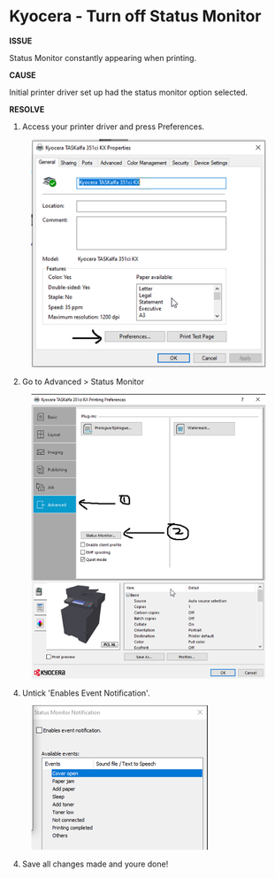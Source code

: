 # Kyocera - Turn off Status Monitor

**ISSUE**

Status Monitor constantly appearing when printing.&#x20;



**CAUSE**

Initial printer driver set up had the status monitor option selected.



**RESOLVE**

1. Access your printer driver and press Preferences.

<figure><img src="../../.gitbook/assets/ScreenConnect.WindowsClient_Xoss3AyIZR.png" alt=""><figcaption></figcaption></figure>

2. Go to Advanced > Status Monitor

<figure><img src="../../.gitbook/assets/ScreenConnect.WindowsClient_3Y3v5xjjjs.png" alt=""><figcaption></figcaption></figure>

4. Untick 'Enables Event Notification'.

<figure><img src="../../.gitbook/assets/explorer_vkeYM7oVlh.png" alt=""><figcaption></figcaption></figure>

4. Save all changes made and youre done!
